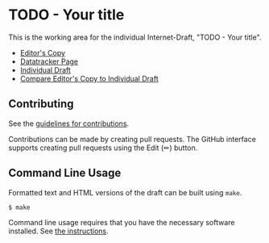 <!-- regenerate: on (set to off if you edit this file) -->

# TODO - Your title

This is the working area for the individual Internet-Draft, "TODO - Your title".

* [Editor's Copy](https://elear.github.io/teap-config-options/#go.draft-lear-teap-config-options.html)
* [Datatracker Page](https://datatracker.ietf.org/doc/draft-lear-teap-config-options)
* [Individual Draft](https://datatracker.ietf.org/doc/html/draft-lear-teap-config-options)
* [Compare Editor's Copy to Individual Draft](https://elear.github.io/teap-config-options/#go.draft-lear-teap-config-options.diff)


## Contributing

See the
[guidelines for contributions](https://github.com/elear/teap-config-options/blob/gh-pages/CONTRIBUTING.md).

Contributions can be made by creating pull requests.
The GitHub interface supports creating pull requests using the Edit (✏) button.


## Command Line Usage

Formatted text and HTML versions of the draft can be built using `make`.

```sh
$ make
```

Command line usage requires that you have the necessary software installed.  See
[the instructions](https://github.com/martinthomson/i-d-template/blob/main/doc/SETUP.md).

